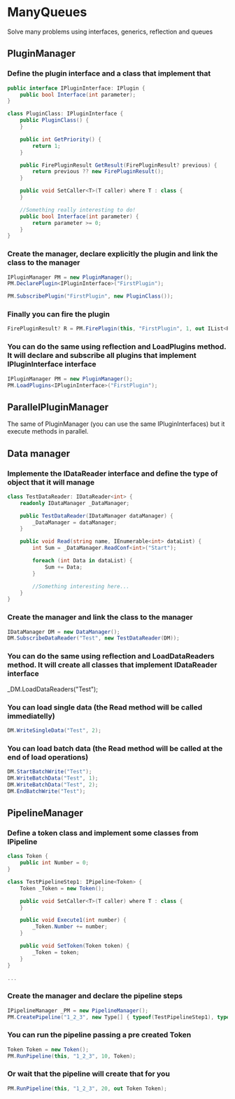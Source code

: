 # ManyQueues
Solve many problems using interfaces, generics, reflection and queues

## PluginManager

### Define the plugin interface and a class that implement that
```C#
public interface IPluginInterface: IPlugin {
    public bool Interface(int parameter);
}

class PluginClass: IPluginInterface {
    public PluginClass() {
    }

    public int GetPriority() {
        return 1;
    }

    public FirePluginResult GetResult(FirePluginResult? previous) {
        return previous ?? new FirePluginResult();
    }

    public void SetCaller<T>(T caller) where T : class {
    }

    //Something really interesting to do!
    public bool Interface(int parameter) {
        return parameter >= 0;
    }
}
```

### Create the manager, declare explicitly the plugin and link the class to the manager

```C#
IPluginManager PM = new PluginManager();
PM.DeclarePlugin<IPluginInterface>("FirstPlugin");

PM.SubscribePlugin("FirstPlugin", new PluginClass());
```

### Finally you can fire the plugin

```C#
FirePluginResult? R = PM.FirePlugin(this, "FirstPlugin", 1, out IList<PluginReturn<bool>> Returns);
```

### You can do the same using reflection and LoadPlugins method. It will declare and subscribe all plugins that implement IPluginInterface interface

```C#
IPluginManager PM = new PluginManager();
PM.LoadPlugins<IPluginInterface>("FirstPlugin");
```

## ParallelPluginManager

The same of PluginManager (you can use the same IPluginInterfaces) but it execute methods in parallel.

## Data manager

### Implemente the IDataReader interface and define the type of object that it will manage
```C#
class TestDataReader: IDataReader<int> {
    readonly IDataManager _DataManager;

    public TestDataReader(IDataManager dataManager) {
        _DataManager = dataManager;
    }

    public void Read(string name, IEnumerable<int> dataList) {
        int Sum = _DataManager.ReadConf<int>("Start");

        foreach (int Data in dataList) {
            Sum += Data;
        }

        //Something interesting here...
    }
}
```

### Create the manager and link the class to the manager

```C#
IDataManager DM = new DataManager();
DM.SubscribeDataReader("Test", new TestDataReader(DM));
```

### You can do the same using reflection and LoadDataReaders method. It will create all classes that implement IDataReader<Type> interface

_DM.LoadDataReaders<int>("Test");

### You can load single data (the Read method will be called immediatelly)

```C#
DM.WriteSingleData("Test", 2);
```

### You can load batch data (the Read method will be called at the end of load operations)

```C#
DM.StartBatchWrite("Test");
DM.WriteBatchData("Test", 1);
DM.WriteBatchData("Test", 2);
DM.EndBatchWrite("Test");
```

## PipelineManager

### Define a token class and implement some classes from IPipeline<Token>

```C#
class Token {
    public int Number = 0;
}

class TestPipelineStep1: IPipeline<Token> {
    Token _Token = new Token();

    public void SetCaller<T>(T caller) where T : class {
    }

    public void Execute1(int number) {
        _Token.Number += number;
    }

    public void SetToken(Token token) {
        _Token = token;
    }
}

...
```

### Create the manager and declare the pipeline steps

```C#
IPipelineManager _PM = new PipelineManager();
PM.CreatePipeline("1_2_3", new Type[] { typeof(TestPipelineStep1), typeof(TestPipelineStep2), typeof(TestPipelineStep3) }, null);
```

### You can run the pipeline passing a pre created Token

```C#
Token Token = new Token();
PM.RunPipeline(this, "1_2_3", 10, Token);
```

### Or wait that the pipeline will create that for you

```C#
PM.RunPipeline(this, "1_2_3", 20, out Token Token);
```
